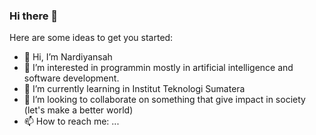 ### Hi there 👋

Here are some ideas to get you started:

- 👋 Hi, I’m Nardiyansah
- 👀 I’m interested in programmin mostly in artificial intelligence and software development.
- 🌱 I’m currently learning in Institut Teknologi Sumatera
- 👯 I’m looking to collaborate on something that give impact in society (let's make a better world)
- 📫 How to reach me: ...

